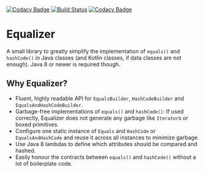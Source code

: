 [![Codacy Badge](https://api.codacy.com/project/badge/Grade/6e4827b909274d13a109be0d47dcf4d8)](https://www.codacy.com/app/Double-O-Seven/equalizer?utm_source=github.com&amp;utm_medium=referral&amp;utm_content=Double-O-Seven/equalizer&amp;utm_campaign=Badge_Grade)
[![Build Status](https://travis-ci.org/Double-O-Seven/kamp.svg?branch=master)](https://travis-ci.org/Double-O-Seven/kamp)
[![Codacy Badge](https://api.codacy.com/project/badge/Coverage/6e4827b909274d13a109be0d47dcf4d8)](https://www.codacy.com/app/Double-O-Seven/equalizer?utm_source=github.com&utm_medium=referral&utm_content=Double-O-Seven/equalizer&utm_campaign=Badge_Coverage)

# Equalizer

A small library to greatly simplify the implementation of `equals()` and `hashCode()` in Java classes (and Kotlin classes, if data classes are not enough).
Java 8 or newer is required though.

Why Equalizer?
--------------

* Fluent, highly readable API for `EqualsBuilder`, `HashCodeBuilder` and `EqualsAndHashCodeBuilder`.
* Garbage-free implementations of `equals()` and `hashCode()`: If used correctly, Equalizer does not generate any garbage like `Iterator`s or boxed primitives.
* Configure one static instance of `Equals` and `HashCode` or `EqualsAndHashCode` and reuse it across all instances to minimize garbage.
* Use Java 8 lambdas to define which attributes should be compared and hashed.
* Easily honour the contracts between `equals()` and `hashCode()` without a lot of boilerplate code.

